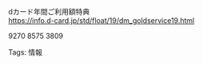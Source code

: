 dカード年間ご利用額特典  
https://info.d-card.jp/std/float/19/dm_goldservice19.html  

9270 8575 3809

Tags: 情報